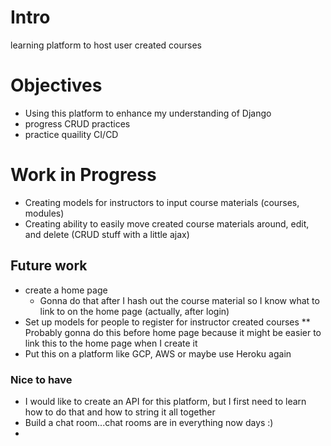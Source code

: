 # Intro  
learning platform to host user created courses 

# Objectives
* Using this platform to enhance my understanding of Django
* progress CRUD practices
* practice quaility CI/CD

# Work in Progress
* Creating models for instructors to input course materials (courses, modules)
* Creating ability to easily move created course materials around, edit, and delete (CRUD stuff with a little ajax)

## Future work
* create a home page 
  * Gonna do that after I hash out the course material so I know what to link to on the home page (actually, after login)
* Set up models for people to register for instructor created courses 
  ** Probably gonna do this before home page because it might be easier to link this to the home page when I create it 
* Put this on a platform like GCP, AWS or maybe use Heroku again 
  
### Nice to have
* I would like to create an API for this platform, but I first need to learn how to do that and how to string it all together
* Build a chat room...chat rooms are in everything now days :)
* 
